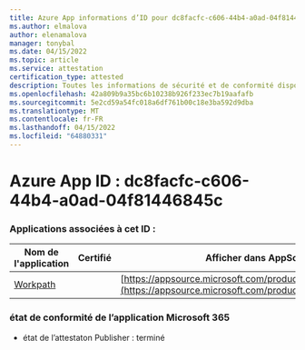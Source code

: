 ```yaml
---
title: Azure App informations d’ID pour dc8facfc-c606-44b4-a0ad-04f81446845c
ms.author: elmalova
author: elenamalova
manager: tonybal
ms.date: 04/15/2022
ms.topic: article
ms.service: attestation
certification_type: attested
description: Toutes les informations de sécurité et de conformité disponibles pour dc8facfc-c606-44b4-a0ad-04f81446845c.
ms.openlocfilehash: 42a809b9a35bc6b10238b926f233ec7b19aafafb
ms.sourcegitcommit: 5e2cd59a54fc018a6df761b00c18e3ba592d9dba
ms.translationtype: MT
ms.contentlocale: fr-FR
ms.lasthandoff: 04/15/2022
ms.locfileid: "64880331"
---
```

# <a name="azure-app-id-dc8facfc-c606-44b4-a0ad-04f81446845c"></a>Azure App ID : dc8facfc-c606-44b4-a0ad-04f81446845c


### <a name="apps-associated-with-this-id"></a>Applications associées à cet ID :
| **Nom de l'application** | **Certifié** | **Afficher dans AppSource** |
|--------------|---------------|-----------------------|
| [Workpath](../forward/WA200003898.md) |  | [https://appsource.microsoft.com/product/office/WA200003898](https://appsource.microsoft.com/product/office/WA200003898) |

### <a name="microsoft-365-app-compliance-status"></a>état de conformité de l’application Microsoft 365
- état de l’attestaton Publisher : terminé

